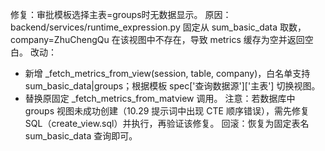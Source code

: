 修复：审批模板选择主表=groups时无数据显示。
原因：backend/services/runtime_expression.py 固定从 sum_basic_data 取数，company=ZhuChengQu 在该视图中不存在，导致 metrics 缓存为空并返回空白。
改动：
- 新增 _fetch_metrics_from_view(session, table, company)，白名单支持 sum_basic_data|groups；根据模板 spec['查询数据源']['主表'] 切换视图。
- 替换原固定 _fetch_metrics_from_matview 调用。
注意：若数据库中 groups 视图未成功创建（10.29 提示词中出现 CTE 顺序错误），需先修复 SQL（create_view.sql）并执行，再验证该修复。
回滚：恢复为固定表名 sum_basic_data 查询即可。
